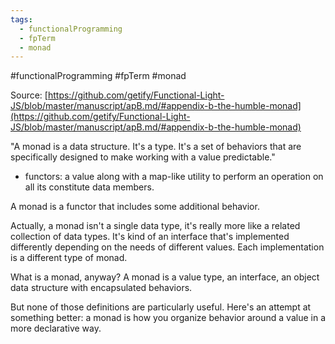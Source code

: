 ```yaml
---
tags:
  - functionalProgramming
  - fpTerm
  - monad
---
```

#functionalProgramming #fpTerm #monad


Source: [https://github.com/getify/Functional-Light-JS/blob/master/manuscript/apB.md/#appendix-b-the-humble-monad](https://github.com/getify/Functional-Light-JS/blob/master/manuscript/apB.md/#appendix-b-the-humble-monad)

"A monad is a data structure. It's a type. It's a set of behaviors that are specifically designed to make working with a value predictable."

* functors: a value along with a map-like utility to perform an operation on all its constitute data members.

A monad is a functor that includes some additional behavior.

Actually, a monad isn't a single data type, it's really more like a related collection of data types. It's kind of an interface that's implemented differently depending on the needs of different values. Each implementation is a different type of monad.

What is a monad, anyway? A monad is a value type, an interface, an object data structure with encapsulated behaviors.

But none of those definitions are particularly useful. Here's an attempt at something better: a monad is how you organize behavior around a value in a more declarative way.


